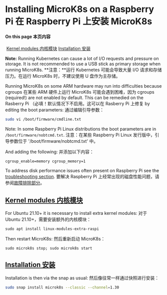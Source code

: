 # Installing MicroK8s on a Raspberry Pi 在 Raspberry Pi 上安装 MicroK8s

#### On this page 本页内容

​                                                [Kernel modules 内核模块](https://microk8s.io/docs/install-raspberry-pi#kernel-modules)                                                      [Installation 安装](https://microk8s.io/docs/install-raspberry-pi#installation)                                                              

**Note:**  Running Kubernetes can cause a lot of I/O requests and pressure on  storage. It is not recommended to use a USB stick as primary storage  when running MicroK8s.
**注意：**运行 Kubernetes 可能会导致大量 I/O 请求和存储压力。在运行 MicroK8s 时，不建议使用 U 盘作为主存储。

Running MicroK8s on some ARM hardware may run into difficulties because cgroups
在某些 ARM 硬件上运行 MicroK8s 可能会遇到困难，因为 cgroups
 (required!) are not enabled by default. This can be remedied on the Rasberry Pi
（必填！默认情况下不启用。这可以在 Rasberry Pi 上修复
 by editing the boot parameters:
通过编辑引导参数：

```bash
sudo vi /boot/firmware/cmdline.txt
```

Note: In some Raspberry Pi Linux distributions  the boot parameters are in `/boot/firmware/nobtcmd.txt`.
注意：在某些 Raspberry Pi Linux 发行版中，引导参数位于 '/boot/firmware/nobtcmd.txt' 中。

And adding the following:
并添加以下内容：

```no-highlight
cgroup_enable=memory cgroup_memory=1
```

To address disk performance issues often present on Raspberry Pi see the [troubleshooting section](https://microk8s.io/docs/troubleshooting).
要解决 Raspberry Pi 上经常出现的磁盘性能问题，请参阅[故障排除部分](https://microk8s.io/docs/troubleshooting)。

## [Kernel modules 内核模块](https://microk8s.io/docs/install-raspberry-pi#kernel-modules)

For Ubuntu 21.10+ it is necessary to install extra kernel modules:
对于 Ubuntu 21.10+，需要安装额外的内核模块：

```auto
sudo apt install linux-modules-extra-raspi
```

Then restart MicroK8s: 然后重新启动 MicroK8s：

```auto
sudo microk8s stop; sudo microk8s start
```

## [Installation 安装](https://microk8s.io/docs/install-raspberry-pi#installation)

Installation is then via the snap as usual:
然后像往常一样通过快照进行安装：

```bash
sudo snap install microk8s --classic --channel=1.30
```